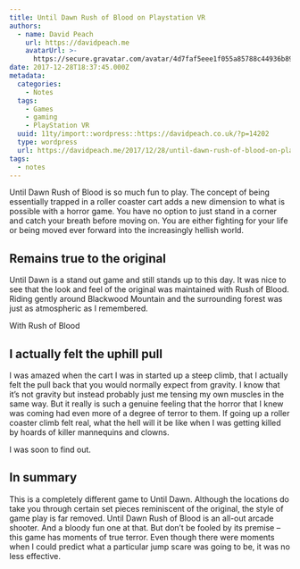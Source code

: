 ```yaml
---
title: Until Dawn Rush of Blood on Playstation VR
authors:
  - name: David Peach
    url: https://davidpeach.me
    avatarUrl: >-
      https://secure.gravatar.com/avatar/4d7faf5eee1f055a85788c44936b8995eaab6dfb004e7854ec747ccb272e91ee?s=96&d=mm&r=g
date: 2017-12-28T18:37:45.000Z
metadata:
  categories:
    - Notes
  tags:
    - Games
    - gaming
    - PlayStation VR
  uuid: 11ty/import::wordpress::https://davidpeach.co.uk/?p=14202
  type: wordpress
  url: https://davidpeach.me/2017/12/28/until-dawn-rush-of-blood-on-playstation-vr/
tags:
  - notes
---
```

Until Dawn Rush of Blood is so much fun to play. The concept of being essentially trapped in a roller coaster cart adds a new dimension to what is possible with a horror game. You have no option to just stand in a corner and catch your breath before moving on. You are either fighting for your life or being moved ever forward into the increasingly hellish world.

## Remains true to the original

Until Dawn is a stand out game and still stands up to this day. It was nice to see that the look and feel of the original was maintained with Rush of Blood. Riding gently around Blackwood Mountain and the surrounding forest was just as atmospheric as I remembered.

With Rush of Blood

## I actually felt the uphill pull

I was amazed when the cart I was in started up a steep climb, that I actually felt the pull back that you would normally expect from gravity. I know that it’s not gravity but instead probably just me tensing my own muscles in the same way. But it really is such a genuine feeling that the horror that I knew was coming had even more of a degree of terror to them. If going up a roller coaster climb felt real, what the hell will it be like when I was getting killed by hoards of killer mannequins and clowns.

I was soon to find out.

## In summary

This is a completely different game to Until Dawn. Although the locations do take you through certain set pieces reminiscent of the original, the style of game play is far removed. Until Dawn Rush of Blood is an all-out arcade shooter. And a bloody fun one at that. But don’t be fooled by its premise – this game has moments of true terror. Even though there were moments when I could predict what a particular jump scare was going to be, it was no less effective.